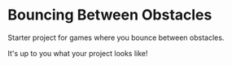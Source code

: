 # Bouncing Between Obstacles
Starter project for games where you bounce between obstacles.

It's up to you what your project looks like!
